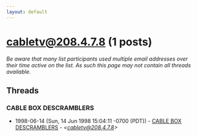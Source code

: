 ```yaml
---
layout: default
---
```


# <cabletv@208.4.7.8> (1 posts)

_Be aware that many list participants used multiple email addresses over their time active on the list. As such this page may not contain all threads available._

## Threads

### CABLE BOX DESCRAMBLERS
+ 1998-06-14 (Sun, 14 Jun 1998 15:04:11 -0700 (PDT)) - [CABLE BOX DESCRAMBLERS](/archive/1998/06/a8adfbae767493eb6ab22cf6b5947c9f05a52c29a16319bb87643034b9718eff) - _\<cabletv@208.4.7.8\>_

